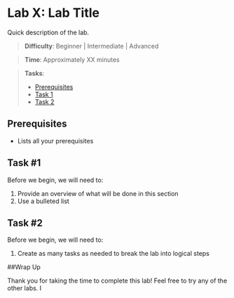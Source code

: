 # Lab X: Lab Title

Quick description of the lab.

> **Difficulty**: Beginner | Intermediate | Advanced

> **Time**: Approximately XX minutes

> **Tasks**:
>
> * [Prerequisites](#prerequisites)
> * [Task 1](#task1)
> * [Task 2](#task2)

## <a name="prerequisites"></a>Prerequisites

- Lists all your prerequisites

## <a name="Task 1"></a>Task #1

Before we begin, we will need to:

1. Provide an overview of what will be done in this section
2. Use a bulleted list

## <a name="Task #2"></a>Task #2

Before we begin, we will need to:

1. Create as many tasks as needed to break the lab into logical steps

##Wrap Up

Thank you for taking the time to complete this lab! Feel free to try any of the other labs. I
